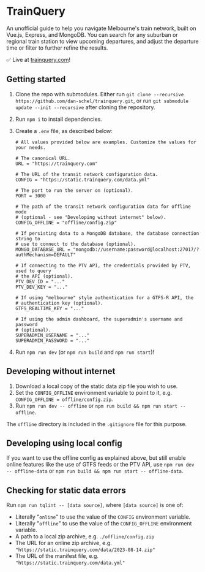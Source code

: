 # TrainQuery

An unofficial guide to help you navigate Melbourne's train network, built on Vue.js, Express, and MongoDB. You can search for any suburban or regional train station to view upcoming departures, and adjust the departure time or filter to further refine the results.

✅ Live at [trainquery.com](https://trainquery.com)!

## Getting started

1.  Clone the repo with submodules. Either run `git clone --recursive https://github.com/dan-schel/trainquery.git`, or run `git submodule update --init --recursive` after cloning the repository.
2.  Run `npm i` to install dependencies.
3.  Create a `.env` file, as described below:

    ```dotenv
    # All values provided below are examples. Customize the values for your needs.

    # The canonical URL.
    URL = "https://trainquery.com"

    # The URL of the transit network configuration data.
    CONFIG = "https://static.trainquery.com/data.yml"

    # The port to run the server on (optional).
    PORT = 3000

    # The path of the transit network configuration data for offline mode
    # (optional - see "Developing without internet" below).
    CONFIG_OFFLINE = "offline/config.zip"

    # If persisting data to a MongoDB database, the database connection string to
    # use to connect to the database (optional).
    MONGO_DATABASE_URL = "mongodb://username:password@localhost:27017/?authMechanism=DEFAULT"

    # If connecting to the PTV API, the credentials provided by PTV, used to query
    # the API (optional).
    PTV_DEV_ID = "..."
    PTV_DEV_KEY = "..."

    # If using "melbourne" style authentication for a GTFS-R API, the
    # authentication key (optional).
    GTFS_REALTIME_KEY = "..."

    # If using the admin dashboard, the superadmin's username and password
    # (optional).
    SUPERADMIN_USERNAME = "..."
    SUPERADMIN_PASSWORD = "..."
    ```

4.  Run `npm run dev` (or `npm run build` and `npm run start`)!

## Developing without internet

1.  Download a local copy of the static data zip file you wish to use.
2.  Set the `CONFIG_OFFLINE` environment variable to point to it, e.g. `CONFIG_OFFLINE = offline/config.zip`.
3.  Run `npm run dev -- offline` or `npm run build && npm run start -- offline`.

The `offline` directory is included in the `.gitignore` file for this purpose.

## Developing using local config

If you want to use the offline config as explained above, but still enable online features like the use of GTFS feeds or the PTV API, use `npm run dev -- offline-data` or `npm run build && npm run start -- offline-data`.

## Checking for static data errors

Run `npm run tqlint -- [data source]`, where `[data source]` is one of:

- Literally "`online`" to use the value of the `CONFIG` environment variable.
- Literally "`offline`" to use the value of the `CONFIG_OFFLINE` environment variable.
- A path to a local zip archive, e.g. `./offline/config.zip`
- The URL for an online zip archive, e.g. `"https://static.trainquery.com/data/2023-08-14.zip"`
- The URL of the manifest file, e.g. `"https://static.trainquery.com/data.yml"`
